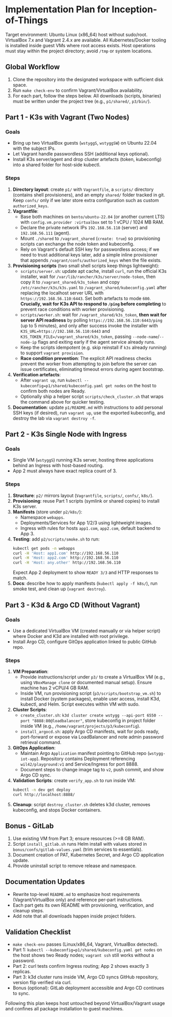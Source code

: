 # Implementation Plan for Inception-of-Things

Target environment: Ubuntu Linux (x86_64) host without sudo/root. VirtualBox 7.x and Vagrant 2.4.x are available. All Kubernetes/Docker tooling is installed inside guest VMs where root access exists. Host operations must stay within the project directory; avoid `/tmp` or system locations.

## Global Workflow
1. Clone the repository into the designated workspace with sufficient disk space.
2. Run `make check-env` to confirm Vagrant/VirtualBox availability.
3. For each part, follow the steps below. All downloads (scripts, binaries) must be written under the project tree (e.g., `p1/shared/`, `p3/bin/`).

## Part 1 - K3s with Vagrant (Two Nodes)

### Goals
- Bring up two VirtualBox guests (`wstyggS`, `wstyggSW`) on Ubuntu 22.04 with the subject IPs.
- Let Vagrant handle passwordless SSH (additional keys optional).
- Install K3s server/agent and drop cluster artefacts (token, kubeconfig) into a shared folder for host-side kubectl.

### Steps
1. **Directory layout**: create `p1/` with `Vagrantfile`, a `scripts/` directory (contains shell provisioners), and an empty `shared/` folder tracked in git. Keep `confs/` only if we later store extra configuration such as custom `authorized_keys`.
2. **Vagrantfile**:
   - Base both machines on `bento/ubuntu-22.04` (or another current LTS) with `config.vm.provider :virtualbox` set to 1 vCPU / 1024 MB RAM.
   - Declare the private network IPs `192.168.56.110` (server) and `192.168.56.111` (agent).
   - Mount `./shared` to `/vagrant_shared` (`create: true`) so provisioning scripts can exchange the node token and kubeconfig.
   - Rely on Vagrant's default SSH key for passwordless access; if we need to trust additional keys later, add a simple inline provisioner that appends `/vagrant/confs/authorized_keys` when the file exists.
3. **Provisioning scripts** (two small shell scripts keep things lightweight):
   - `scripts/server.sh`: update apt cache, install `curl`, run the official K3s installer, wait for `/var/lib/rancher/k3s/server/node-token`, then copy it to `/vagrant_shared/k3s_token` and copy `/etc/rancher/k3s/k3s.yaml` to `/vagrant_shared/kubeconfig.yaml` after replacing the localhost server URL with `https://192.168.56.110:6443`. Set both artefacts to mode `600`. **Crucially, wait for K3s API to respond to `/ping` before completing** to prevent race conditions with worker provisioning.
   - `scripts/worker.sh`: wait for `/vagrant_shared/k3s_token`, **then wait for server API readiness** by polling `https://192.168.56.110:6443/ping` (up to 5 minutes), and only after success invoke the installer with `K3S_URL=https://192.168.56.110:6443` and `K3S_TOKEN_FILE=/vagrant_shared/k3s_token`, passing `--node-name`/`--node-ip` flags and exiting early if the agent service already runs.
   - Keep the scripts idempotent (e.g. skip reinstall if `k3s` already running) to support `vagrant provision`.
   - **Race condition prevention**: The explicit API readiness checks prevent the worker from attempting to join before the server can issue certificates, eliminating timeout errors during agent bootstrap.
4. **Verification artefacts**:
   - After `vagrant up`, run `kubectl --kubeconfig=p1/shared/kubeconfig.yaml get nodes` on the host to confirm both nodes are Ready.
   - Optionally ship a helper script `scripts/check_cluster.sh` that wraps the command above for quicker testing.
5. **Documentation**: update `p1/README.md` with instructions to add personal SSH keys (if desired), run `vagrant up`, use the exported kubeconfig, and destroy the lab via `vagrant destroy -f`.

## Part 2 - K3s Single Node with Ingress

### Goals
- Single VM (`wstyggS`) running K3s server, hosting three applications behind an Ingress with host-based routing.
- App 2 must always have exact replica count of 3.

### Steps
1. **Structure**: `p2/` mirrors layout (`Vagrantfile`, `scripts/`, `confs/`, `k8s/`).
2. **Provisioning**: reuse Part 1 scripts (symlink or shared copies) to install K3s server.
3. **Manifests** (store under `p2/k8s/`):
   - Namespace `webapps`.
   - Deployments/Services for App 1/2/3 using lightweight images.
   - Ingress with rules for hosts `app1.com`, `app2.com`, default backend to App 3.
4. **Testing**: add `p2/scripts/smoke.sh` to run:
   ```sh
   kubectl get pods -n webapps
   curl -H 'Host: app1.com' http://192.168.56.110
   curl -H 'Host: app2.com' http://192.168.56.110
   curl -H 'Host: any.other' http://192.168.56.110
   ```
   Expect App 2 deployment to show `READY 3/3` and HTTP responses to match.
5. **Docs**: describe how to apply manifests (`kubectl apply -f k8s/`), run smoke test, and clean up (`vagrant destroy`).

## Part 3 - K3d & Argo CD (Without Vagrant)

### Goals
- Use a dedicated VirtualBox VM (created manually or via helper script) where Docker and K3d are installed with root privilege.
- Install Argo CD, configure GitOps application linked to public GitHub repo.

### Steps
1. **VM Preparation**:
   - Provide instructions/script under `p3/` to create a VirtualBox VM (e.g., using `VBoxManage clone` or documented manual setup). Ensure machine has 2 vCPU/4 GB RAM.
   - Inside VM, run provisioning script (`p3/scripts/bootstrap_vm.sh`) to install Docker (system packages), enable user access, install K3d, kubectl, and Helm. Script executes within VM with sudo.
2. **Cluster Scripts**:
   - `create_cluster.sh`: `k3d cluster create wstygg --api-port 6550 --port "8888:80@loadbalancer"`, store kubeconfig in project folder inside VM (e.g., `/home/vagrant/projects/p3/kubeconfig`).
   - `install_argocd.sh`: apply Argo CD manifests, wait for pods ready, port-forward or expose via LoadBalancer and note admin password retrieval command.
3. **GitOps Application**:
   - Maintain Argo `Application` manifest pointing to GitHub repo (`wstygg-iot-app`). Repository contains Deployment referencing `wil42/playground:v1` and Service/Ingress for port 8888.
   - Document steps to change image tag to `v2`, push commit, and show Argo CD sync.
4. **Validation Scripts**: create `verify_app.sh` to run inside VM:
   ```sh
   kubectl -n dev get deploy
   curl http://localhost:8888/
   ```
5. **Cleanup**: script `destroy_cluster.sh` deletes k3d cluster, removes kubeconfig, and stops Docker containers.

## Bonus - GitLab

1. Use existing VM from Part 3; ensure resources (>=8 GB RAM).
2. Script `install_gitlab.sh` runs Helm install with values stored in `bonus/confs/gitlab-values.yaml` (trim services to essentials).
3. Document creation of PAT, Kubernetes Secret, and Argo CD application update.
4. Provide uninstall script to remove release and namespace.

## Documentation Updates
- Rewrite top-level `README.md` to emphasize host requirements (Vagrant/VirtualBox only) and reference per-part instructions.
- Each part gets its own README with provisioning, verification, and cleanup steps.
- Add note that all downloads happen inside project folders.

## Validation Checklist
- `make check-env` passes (Linux/x86_64, Vagrant, VirtualBox detected).
- Part 1: `kubectl --kubeconfig=p1/shared/kubeconfig.yaml get nodes` on the host shows two Ready nodes; `vagrant ssh` still works without a password.
- Part 2: curl tests confirm Ingress routing; App 2 shows exactly 3 replicas.
- Part 3: k3d cluster runs inside VM, Argo CD syncs GitHub repository, version flip verified via curl.
- Bonus (optional): GitLab deployment accessible and Argo CD continues to sync.

Following this plan keeps host untouched beyond VirtualBox/Vagrant usage and confines all package installation to guest machines.
